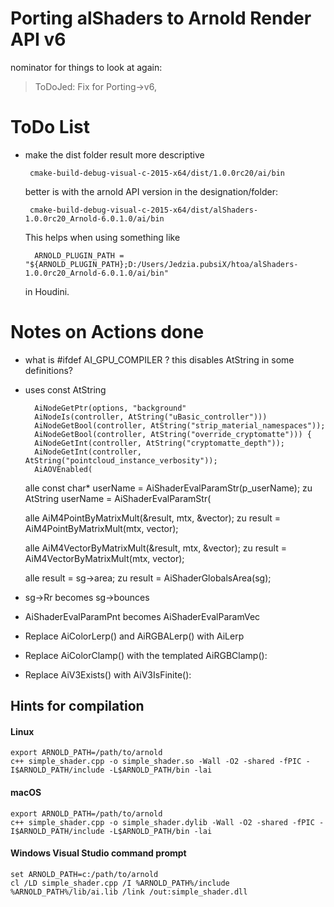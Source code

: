 # Porting alShaders to Arnold Render API v6 #
nominator for things to look at again:
> ToDoJed: Fix for Porting->v6, 

# ToDo List #

* make the dist folder result more descriptive  

       cmake-build-debug-visual-c-2015-x64/dist/1.0.0rc20/ai/bin

    better is with the arnold API version in the designation/folder:
    
       cmake-build-debug-visual-c-2015-x64/dist/alShaders-1.0.0rc20_Arnold-6.0.1.0/ai/bin
    
    This helps when using something like 
        
        ARNOLD_PLUGIN_PATH = "${ARNOLD_PLUGIN_PATH};D:/Users/Jedzia.pubsiX/htoa/alShaders-1.0.0rc20_Arnold-6.0.1.0/ai/bin"
    in Houdini.   
    


# Notes on Actions done
 
- what is #ifdef AI_GPU_COMPILER ? this disables AtString in some definitions?

- uses const AtString

        AiNodeGetPtr(options, "background"
        AiNodeIs(controller, AtString("uBasic_controller")))
        AiNodeGetBool(controller, AtString("strip_material_namespaces"));
        AiNodeGetBool(controller, AtString("override_cryptomatte"))) {
        AiNodeGetInt(controller, AtString("cryptomatte_depth"));
        AiNodeGetInt(controller, AtString("pointcloud_instance_verbosity"));
        AiAOVEnabled(


    alle 	const char* userName = AiShaderEvalParamStr(p_userName);
    zu 		AtString userName = AiShaderEvalParamStr(
    
    alle 	AiM4PointByMatrixMult(&result, mtx, &vector);
    zu		result = AiM4PointByMatrixMult(mtx, vector);	
    
    alle 	AiM4VectorByMatrixMult(&result, mtx, &vector);
    zu 		result = AiM4VectorByMatrixMult(mtx, vector);
    
    alle 	result = sg->area;
    zu 		result = AiShaderGlobalsArea(sg);

* sg->Rr becomes sg->bounces

* AiShaderEvalParamPnt becomes AiShaderEvalParamVec

* Replace	AiColorLerp() and AiRGBALerp() with AiLerp
* Replace	AiColorClamp()	with	the	templated	AiRGBClamp():	
* Replace	AiV3Exists()	with	AiV3IsFinite():		


## Hints for compilation
#### Linux
    export ARNOLD_PATH=/path/to/arnold
    c++ simple_shader.cpp -o simple_shader.so -Wall -O2 -shared -fPIC -I$ARNOLD_PATH/include -L$ARNOLD_PATH/bin -lai
#### macOS
    export ARNOLD_PATH=/path/to/arnold
    c++ simple_shader.cpp -o simple_shader.dylib -Wall -O2 -shared -fPIC -I$ARNOLD_PATH/include -L$ARNOLD_PATH/bin -lai
#### Windows Visual Studio command prompt
    set ARNOLD_PATH=c:/path/to/arnold
    cl /LD simple_shader.cpp /I %ARNOLD_PATH%/include %ARNOLD_PATH%/lib/ai.lib /link /out:simple_shader.dll